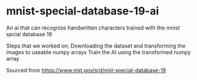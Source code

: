 # mnist-special-database-19-ai
An ai that can recognize handwritten characters trained with the mnist spcial database 19

Steps that we worked on;
  Downloading the dataset and transforming the images to useable numpy arrays
  Train the AI using the transformed numpy array

Sourced from https://www.nist.gov/srd/nist-special-database-19
